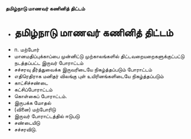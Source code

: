 **தமிழ்நாடு மாணவர் கணினித் திட்டம்**
- # தமிழ்நாடு மாணவர் கணினித் திட்டம்
- n. மற்போர்
- மானமதிப்புக்காப்பை முன்னிட்டு முற்காலங்களில் திட்டவறையறைகளுக்குட்பட்டு நடத்தப்பட்ட இருவர் போராட்டம்
- சச்சரவு தீர்த்துவைக்க இருவரிடையே நிகழ்த்தப்படும் போராட்டம்
- எதிரெதிராக மனிதர் விலங்கு புள் உயிரினங்களிடையே நிகழ்த்தப்படும்
- காட்சிச்சண்டை
- கட்சிப்போராட்டம்
- கொள்கைப் போராட்டம்.
- இருபக்க மோதல்
- (வினை) மற்போரிடு
- இருவர் போராட்டத்தில் ஈடுபடு
- சண்டையிடு
- சச்சரவிடு.

